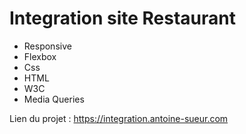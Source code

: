 # Integration site Restaurant

- Responsive
- Flexbox
- Css
- HTML
- W3C
- Media Queries

Lien du projet : https://integration.antoine-sueur.com
